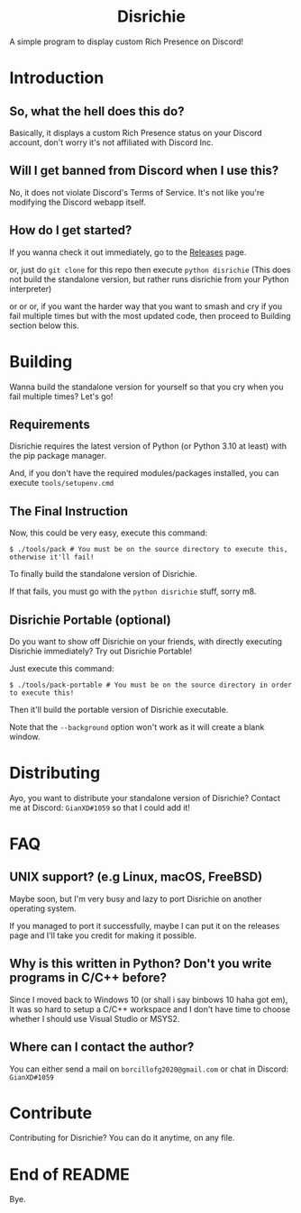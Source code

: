 <h1 align="center">Disrichie</h1>

A simple program to display custom Rich Presence on Discord!

# Introduction
## So, what the hell does this do?
Basically, it displays a custom Rich Presence status on your Discord account, don't worry it's not affiliated with Discord Inc.

## Will I get banned from Discord when I use this?
No, it does not violate Discord's Terms of Service. It's not like you're modifying the Discord webapp itself.

## How do I get started?
If you wanna check it out immediately, go to the [Releases](https://github.com/gianxddddd/disrichie/releases) page.

or, just do `git clone` for this repo then execute `python disrichie` (This does not build the standalone version, but rather runs disrichie from your Python interpreter)

or or or, if you want the harder way that you want to smash and cry if you fail multiple times but with the most updated code, then proceed to Building section below this.

# Building
Wanna build the standalone version for yourself so that you cry when you fail multiple times? Let's go!

## Requirements
Disrichie requires the latest version of Python (or Python 3.10 at least) with the pip package manager.

And, if you don't have the required modules/packages installed, you can execute `tools/setupenv.cmd`

## The Final Instruction
Now, this could be very easy, execute this command:

```shell
$ ./tools/pack # You must be on the source directory to execute this, otherwise it'll fail!
```

To finally build the standalone version of Disrichie.

If that fails, you must go with the `python disrichie` stuff, sorry m8.

## Disrichie Portable (optional)
Do you want to show off Disrichie on your friends, with directly executing Disrichie immediately? Try out Disrichie Portable!

Just execute this command:

```shell
$ ./tools/pack-portable # You must be on the source directory in order to execute this!
```

Then it'll build the portable version of Disrichie executable.

Note that the `--background` option won't work as it will create a blank window.

# Distributing
Ayo, you want to distribute your standalone version of Disrichie? Contact me at Discord: `GianXD#1059` so that I could add it!

# FAQ
## UNIX support? (e.g Linux, macOS, FreeBSD)
Maybe soon, but I'm very busy and lazy to port Disrichie on another operating system.

If you managed to port it successfully, maybe I can put it on the releases page and I'll take you credit for making it possible.

## Why is this written in Python? Don't you write programs in C/C++ before?
Since I moved back to Windows 10 (or shall i say binbows 10 haha got em), It was so hard to setup a C/C++ workspace and I don't have time to choose whether I should use Visual Studio or MSYS2.

## Where can I contact the author?
You can either send a mail on `borcillofg2020@gmail.com` or chat in Discord: `GianXD#1059`

# Contribute
Contributing for Disrichie? You can do it anytime, on any file.

# End of README
Bye.